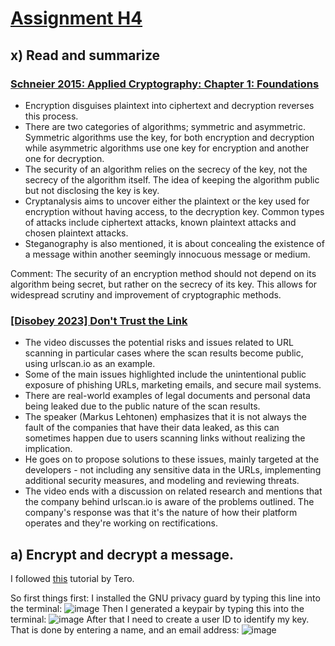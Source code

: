 # [Assignment H4](https://terokarvinen.com/2024/information-security-2024-spring/#h4-etaoin)

## x) Read and summarize

### [Schneier 2015: Applied Cryptography: Chapter 1: Foundations](https://learning.oreilly.com/library/view/applied-cryptography-protocols/9781119096726/08_chap01.html#chap01-sec001)

- Encryption disguises plaintext into ciphertext and decryption reverses this process.
- There are two categories of algorithms; symmetric and asymmetric. Symmetric algorithms use the key, for both encryption and decryption while asymmetric algorithms use one key for encryption and another one for decryption.
- The security of an algorithm relies on the secrecy of the key, not the secrecy of the algorithm itself. The idea of keeping the algorithm public but not disclosing the key is key.
- Cryptanalysis aims to uncover either the plaintext or the key used for encryption without having access, to the decryption key. Common types of attacks include ciphertext attacks, known plaintext attacks and chosen plaintext attacks.
- Steganography is also mentioned, it is about concealing the existence of a message within another seemingly innocuous message or medium.

Comment: The security of an encryption method should not depend on its algorithm being secret, but rather on the secrecy of its key. This allows for widespread scrutiny and improvement of cryptographic methods.

### [[Disobey 2023] Don't Trust the Link](https://www.youtube.com/watch?v=iluhSh4E2r8)

- The video discusses the potential risks and issues related to URL scanning in particular cases where the scan results become public, using urlscan.io as an example.
- Some of the main issues highlighted include the unintentional public exposure of phishing URLs, marketing emails, and secure mail systems.
- There are real-world examples of legal documents and personal data being leaked due to the public nature of the scan results.
- The speaker (Markus Lehtonen) emphasizes that it is not always the fault of the companies that have their data leaked, as this can sometimes happen due to users scanning links without realizing the implication.
- He goes on to propose solutions to these issues, mainly targeted at the developers - not including any sensitive data in the URLs, implementing additional security measures, and modeling and reviewing threats.
- The video ends with a discussion on related research and mentions that the company behind urlscan.io is aware of the problems outlined. The company's response was that it's the nature of how their platform operates and they're working on rectifications.

## a) Encrypt and decrypt a message. 

I followed [this](https://terokarvinen.com/2023/pgp-encrypt-sign-verify/) tutorial by Tero.

So first things first: I installed the GNU privacy guard by typing this line into the terminal: 
![image](https://github.com/roopeti/infosec_2024/assets/113911074/0be97594-55fe-454e-9208-4ad9520ccaae)
Then I generated a keypair by typing this into the terminal:
![image](https://github.com/roopeti/infosec_2024/assets/113911074/753c7134-c36c-4bb6-868f-d6a59b972cbc)
After that I need to create a user ID to identify my key. That is done by entering a name, and an email address:
![image](https://github.com/roopeti/infosec_2024/assets/113911074/39452f30-c40e-4888-986b-62bc9b4c1424)
